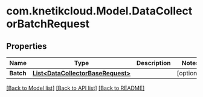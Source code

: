 # com.knetikcloud.Model.DataCollectorBatchRequest
## Properties

Name | Type | Description | Notes
------------ | ------------- | ------------- | -------------
**Batch** | [**List&lt;DataCollectorBaseRequest&gt;**](DataCollectorBaseRequest.md) |  | [optional] 

[[Back to Model list]](../README.md#documentation-for-models) [[Back to API list]](../README.md#documentation-for-api-endpoints) [[Back to README]](../README.md)

